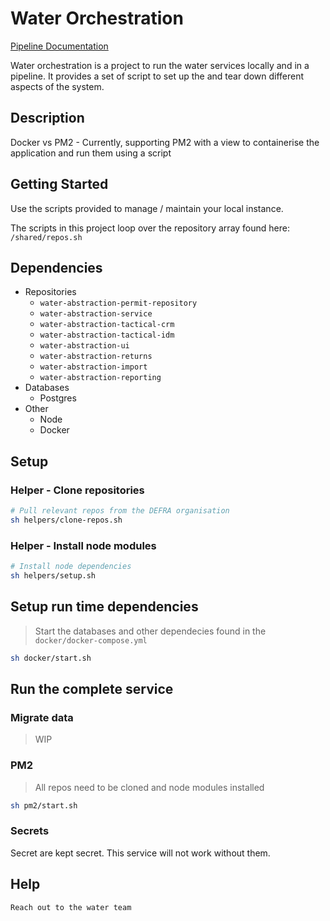 # Water Orchestration

[Pipeline Documentation](docs/pipeline.md)

Water orchestration is a project to run the water services locally and in a pipeline.
It provides a set of script to set up the and tear down different aspects of the system.

## Description

Docker vs PM2 - Currently, supporting PM2 with a view to containerise the application and run them using a script

## Getting Started

Use the scripts provided to manage / maintain your local instance.

The scripts in this project loop over the repository array found here: `/shared/repos.sh`

## Dependencies

- Repositories
    - `water-abstraction-permit-repository`
    - `water-abstraction-service`
    - `water-abstraction-tactical-crm`
    - `water-abstraction-tactical-idm`
    - `water-abstraction-ui`
    - `water-abstraction-returns`
    - `water-abstraction-import`
    - `water-abstraction-reporting`
- Databases
    - Postgres
- Other
    - Node
    - Docker

## Setup

### Helper - Clone repositories
```bash
# Pull relevant repos from the DEFRA organisation
sh helpers/clone-repos.sh
```

### Helper - Install node modules
```bash
# Install node dependencies
sh helpers/setup.sh
```

## Setup run time dependencies
> Start the databases and other dependecies found in the `docker/docker-compose.yml`
```bash
sh docker/start.sh
```

## Run the complete service

### Migrate data
> WIP

### PM2
> All repos need to be cloned and node modules installed
```bash
sh pm2/start.sh
```

### Secrets
Secret are kept secret. This service will not work without them.

## Help
```
Reach out to the water team
```



